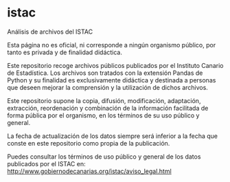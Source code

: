 # istac
Análisis de archivos del ISTAC

Esta página no es oficial, ni corresponde a ningún organismo público, por tanto es privada y de finalidad didáctica.

Este repositorio recoge archivos públicos publicados por el Instituto Canario de Estadística. Los archivos son tratados con la extensión Pandas de Python y su finalidad es exclusivamente didáctica y destinada a personas que deseen mejorar la comprensión y la utilización de dichos archivos.

Este repositorio supone la copia, difusión, modificación, adaptación, extracción, reordenación y combinación de la información facilitada de forma pública por el organismo, en los términos de su uso público y general.

La fecha de actualización de los datos siempre será inferior a la fecha que conste en este repositorio como propia de la publicación.

Puedes consultar los términos de uso público y general de los datos publicados por el ISTAC en: http://www.gobiernodecanarias.org/istac/aviso_legal.html
